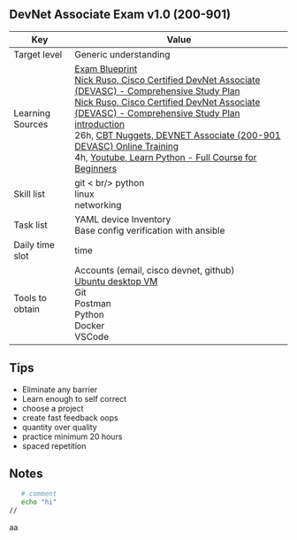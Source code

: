 ## DevNet Associate Exam v1.0 (200-901)
Key | Value
---- | ----
Target level | Generic understanding
Learning Sources | [Exam Blueprint](https://developer.cisco.com/certification/exam-topic-associate/) <br />[Nick Ruso, Cisco Certified DevNet Associate (DEVASC) - Comprehensive Study Plan](http://njrusmc.net/jobaid/devasc_studyplan.xlsx) <br />[Nick Ruso, Cisco Certified DevNet Associate (DEVASC) - Comprehensive Study Plan introduction](https://www.youtube.com/watch?v=AhPloufPDH8)<br /> 26h, [CBT Nuggets, DEVNET Associate (200-901 DEVASC) Online Training](https://www.cbtnuggets.com/it-training/cisco/devnet-associate) <br />4h, [Youtube, Learn Python - Full Course for Beginners ](https://www.youtube.com/watch?v=rfscVS0vtbw) <br />
Skill list | git < br/> python <br /> linux <br /> networking <br />
Task list | YAML device Inventory <br /> Base config verification with ansible <br />
Daily time slot | time
Tools to obtain | Accounts (email, cisco devnet, github) <br /> [Ubuntu desktop VM](https://github.com/pithei/py100/blob/master/6_cisco_devnet/001_ubuntu_prep.txt) <br /> Git <br /> Postman <br /> Python <br /> Docker <br /> VSCode <br />


## Tips
- Eliminate any barrier
- Learn enough to self correct
- choose a project
- create fast feedback oops
- quantity over quality
- practice minimum 20 hours
- spaced repetition

## Notes

```bash
   # comment
   echo "hi"
//
```

aa
